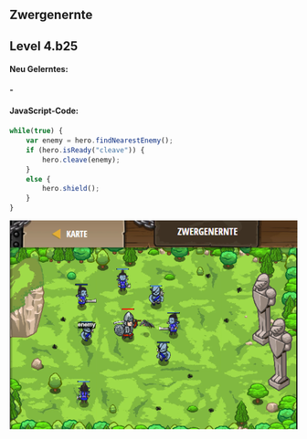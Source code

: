 ## **Zwergenernte**
## Level 4.b25

#### Neu Gelerntes:
<b>-</b>

[comment]: <> (Was wurde gelernt und wie funktioniert die Technik?)

#### JavaScript-Code:
```js
while(true) {
    var enemy = hero.findNearestEnemy();    
    if (hero.isReady("cleave")) {
        hero.cleave(enemy); 
    }
    else {
        hero.shield();        
    }
}
```
![image](lvl4_b25.png)